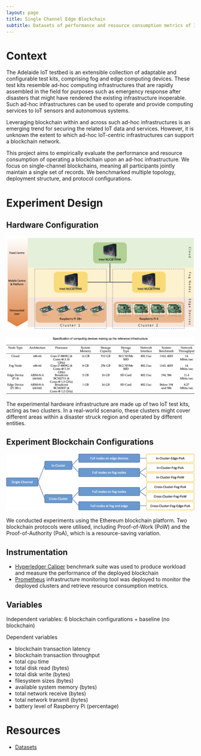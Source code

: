 ```yaml
---
layout: page
title: Single Channel Edge Blockchain
subtitle: Datasets of performance and resource consumption metrics of IoT infrastructure operating single-channel blockchain
---
```


# Context

The Adelaide IoT testbed is an extensible collection of adaptable and configurable test kits, comprising fog and edge computing devices. These test kits resemble ad-hoc computing infrastructures that are rapidly assembled in the field for purposes such as emergency response after disasters that might have rendered the existing infrastructure inoperable. Such ad-hoc infrastructures can be used to operate and provide computing services to IoT sensors and autonomous systems. 

Leveraging blockchain within and across such ad-hoc infrastructures is an emerging trend for securing the related IoT data and services. However, it is unknown the extent to which ad-hoc IoT-centric infrastructures can support a blockchain network. 

This project aims to empirically evaluate the performance and resource consumption of operating a blockchain upon an ad-hoc infrastructure. We focus on single-channel blockchains, meaning all participants jointly maintain a single set of records. We benchmarked multiple topology, deployment structure, and protocol configurations. 

# Experiment Design

## Hardware Configuration

![](/assets/img/BCDataset-hardware-topology.png)

![](/assets/img/BCDataset-hardware_configuration.png)

The experimental hardware infrastructure are made up of two IoT test kits, acting as two clusters. In a real-world scenario, these clusters might cover different areas within a disaster struck region and operated by different entities. 

## Experiment Blockchain Configurations

![](/assets/img/BCDataset-blockchain-configurations.png)

We conducted experiments using the Ethereum blockchain platform. Two blockchain protocols were utilised, including Proof-of-Work (PoW) and the Proof-of-Authority (PoA), which is a resource-saving variation. 

## Instrumentation

- [Hyperledger Caliper](https://hyperledger.github.io/caliper/) benchmark suite was used to produce workload and measure the performance of the deployed blockchain
- [Prometheus](https://prometheus.io) infrastructure monitoring tool was deployed to monitor the deployed clusters and retrieve resource consumption metrics.

## Variables

Independent variables: 6 blockchain configurations + baseline (no blockchain)

Dependent variables
- blockchain transaction latency
- blockchain transaction throughput
- total cpu time
- total disk read (bytes)
- total disk write (bytes)
- filesystem sizes (bytes)
- available system memory (bytes)
- total network receive (bytes)
- total network transmit (bytes)
- battery level of Raspberry Pi (percentage)

# Resources

- [Datasets](https://github.com/CREST-Adelaide/LIEF-LIT-SingleBC-Dataset)
